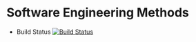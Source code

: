 # Software Engineering Methods

- Build Status [![Build Status](https://travis-ci.com/wai4043/sem.svg?branch=master)](https://travis-ci.com/wai4043/sem)